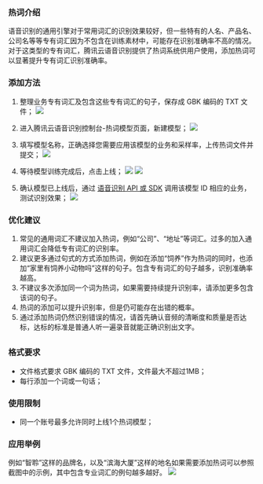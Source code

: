 ### 热词介绍
语音识别的通用引擎对于常用词汇的识别效果较好，但一些特有的人名、产品名、公司名等等专有词汇因为不包含在训练素材中，可能存在识别准确率不高的情况。对于这类型的专有词汇，腾讯云语音识别提供了热词系统供用户使用，添加热词可以显著提升专有词汇识别准确率。

### 添加方法

1. 整理业务专有词汇及包含这些专有词汇的句子，保存成 GBK 编码的 TXT 文件；
![](https://main.qcloudimg.com/raw/2530c528f5441cabbc3c4a0840c013bf/2019101401.png)

2. 进入腾讯云语音识别控制台-热词模型页面，新建模型；
![](https://main.qcloudimg.com/raw/ee19469d35d75a28e618957660fe917f/2019101402.png)

3. 填写模型名称，正确选择您需要应用该模型的业务和采样率，上传热词文件并提交；
![](https://main.qcloudimg.com/raw/32d4dcac27bd9610f05944edc88e25a1/2019101403.png)

4. 等待模型训练完成后，点击上线；
![](https://main.qcloudimg.com/raw/6926a76e0dfe556e9d8b8c912c9464f6/2019101404.png)
![](https://main.qcloudimg.com/raw/4729081f673be6576bac784a9e9e95e4/2019101405.png)

5. 确认模型已上线后，通过 [语音识别 API 或 SDK](https://cloud.tencent.com/product/asr/developer) 调用该模型 ID 相应的业务，测试识别效果；
![](https://main.qcloudimg.com/raw/cdc9338ea88109d6f1251a866d67de02/2019101406.png)

### 优化建议
1. 常见的通用词汇不建议加入热词，例如“公司”、“地址”等词汇。过多的加入通用词汇会降低专有词汇的识别率。
2. 建议更多通过句式的方式添加热词，例如在添加“饲养”作为热词的同时，也添加“家里有饲养小动物吗”这样的句子。包含专有词汇的句子越多，识别准确率越高。
3. 不建议多次添加同一个词为热词，如果需要持续提升识别率，请添加更多包含该词的句子。
4. 热词的添加可以提升识别率，但是仍可能存在出错的概率。
5. 通过添加热词仍然识别错误的情况，请首先确认音频的清晰度和质量是否达标，达标的标准是普通人听一遍录音就能正确识别出文字。

## <span id="format"></span>
### 格式要求
- 文件格式要求 GBK 编码的 TXT 文件，文件最大不超过1MB；
- 每行添加一个词或一句话；

### 使用限制
- 同一个账号最多允许同时上线1个热词模型；

### 应用举例

例如“智聆”这样的品牌名，以及“滨海大厦”这样的地名如果需要添加热词可以参照截图中的示例，其中包含专业词汇的例句越多越好。
![](https://main.qcloudimg.com/raw/7174039c5bfd54fdad2935ef9eb3ab5a/2019101407.png)
